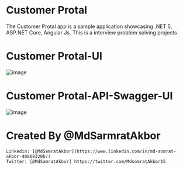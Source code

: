 # Customer Protal
The Customer Protal app is a sample application showcasing .NET 5, ASP.NET Core, Angular Js. This is a interview problem solving projects

# Customer Protal-UI
![image](https://user-images.githubusercontent.com/53125546/199808376-c9763acf-38d4-4805-b837-62315b55d11d.png)

# Customer Protal-API-Swagger-UI
![image](https://user-images.githubusercontent.com/53125546/199808498-7a480c32-ce42-4a39-b2f3-483f48ceacd3.png)

# Created By @MdSarmratAkbor

    Linkedin: [@MdSamratAkbor](https://www.linkedin.com/in/md-somrat-akbor-40868320b/)
    Twitter: [@MdSamratAkbor] https://twitter.com/MdsomratAkbor15


